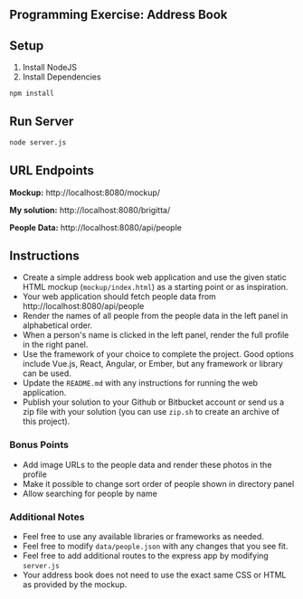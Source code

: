 Programming Exercise: Address Book
---

## Setup
1. Install NodeJS
2. Install Dependencies
```bash
npm install
```

## Run Server
```bash
node server.js
```

## URL Endpoints
**Mockup:**
http://localhost:8080/mockup/

**My solution:**
http://localhost:8080/brigitta/

**People Data:**
http://localhost:8080/api/people

## Instructions
- Create a simple address book web application and use the given static
  HTML mockup (`mockup/index.html`) as a starting point or as inspiration.
- Your web application should fetch people data from http://localhost:8080/api/people
- Render the names of all people from the people data in the left panel
  in alphabetical order.
- When a person's name is clicked in the left panel, render the full profile in the right panel.
- Use the framework of your choice to complete the project. Good options include Vue.js, React, Angular, or Ember, but any framework or library can be used.
- Update the `README.md` with any instructions for running the web application.
- Publish your solution to your Github or Bitbucket account or send us a zip file with your solution
  (you can use `zip.sh` to create an archive of this project).

### Bonus Points
- Add image URLs to the people data and render these photos in the profile
- Make it possible to change sort order of people shown in directory panel
- Allow searching for people by name

### Additional Notes
- Feel free to use any available libraries or frameworks as needed.
- Feel free to modify `data/people.json` with any changes that you see fit.
- Feel free to add additional routes to the express app by modifying `server.js`
- Your address book does not need to use the exact same CSS or HTML as provided
  by the mockup.

